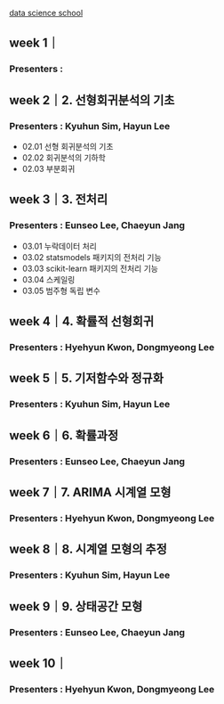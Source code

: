 [data science school](https://datascienceschool.net/view-notebook/9987e98ec60946c79a8a7f37cb7ae9cc/)

## week 1｜
### Presenters :

## week 2｜2. 선형회귀분석의 기초
### Presenters : Kyuhun Sim, Hayun Lee
- 02.01 선형 회귀분석의 기초
- 02.02 회귀분석의 기하학
- 02.03 부분회귀

## week 3｜3. 전처리
### Presenters : Eunseo Lee, Chaeyun Jang
- 03.01 누락데이터 처리
- 03.02 statsmodels 패키지의 전처리 기능
- 03.03 scikit-learn 패키지의 전처리 기능
- 03.04 스케일링
- 03.05 범주형 독립 변수


## week 4｜4. 확률적 선형회귀
### Presenters : Hyehyun Kwon, Dongmyeong Lee

## week 5｜5. 기저함수와 정규화
### Presenters : Kyuhun Sim, Hayun Lee

## week 6｜6. 확률과정
### Presenters : Eunseo Lee, Chaeyun Jang

## week 7｜7. ARIMA 시계열 모형
### Presenters : Hyehyun Kwon, Dongmyeong Lee

## week 8｜8. 시계열 모형의 추정
### Presenters : Kyuhun Sim, Hayun Lee

## week 9｜9. 상태공간 모형
### Presenters : Eunseo Lee, Chaeyun Jang

## week 10｜
### Presenters : Hyehyun Kwon, Dongmyeong Lee

